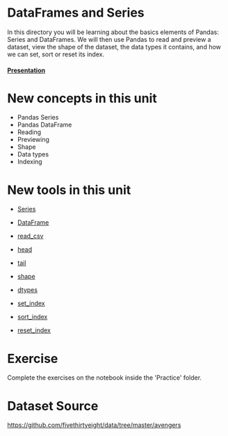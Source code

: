 # DataFrames and Series

In this directory you will be learning about the basics elements of Pandas: Series and DataFrames.
We will then use Pandas to read and preview a dataset, view the shape of the dataset, the data types it contains, and how we can set, sort or reset its index.

#### [Presentation](https://docs.google.com/presentation/d/1GSbYJUCj15IJs8tSzQGbZdYd3lj27dZcAfyWCEb0FXg/edit?usp=sharing)

# New concepts in this unit
- Pandas Series
- Pandas DataFrame
- Reading
- Previewing
- Shape
- Data types
- Indexing

# New tools in this unit

- [Series](https://pandas.pydata.org/pandas-docs/stable/generated/pandas.Series.html)

- [DataFrame](https://pandas.pydata.org/pandas-docs/stable/generated/pandas.DataFrame.html)

- [read_csv](https://pandas.pydata.org/pandas-docs/stable/generated/pandas.read_csv.html)

- [head](https://pandas.pydata.org/pandas-docs/stable/generated/pandas.DataFrame.head.html)

- [tail](https://pandas.pydata.org/pandas-docs/stable/generated/pandas.DataFrame.tail.html)

- [shape](https://pandas.pydata.org/pandas-docs/stable/generated/pandas.DataFrame.shape.html)

- [dtypes](https://pandas.pydata.org/pandas-docs/stable/generated/pandas.DataFrame.shape.html)

- [set_index](https://pandas.pydata.org/pandas-docs/stable/generated/pandas.DataFrame.set_index.html)

- [sort_index](https://pandas.pydata.org/pandas-docs/stable/generated/pandas.DataFrame.sort_index.html)

- [reset_index](https://pandas.pydata.org/pandas-docs/stable/generated/pandas.DataFrame.reset_index.html)


# Exercise

Complete the exercises on the notebook inside the 'Practice' folder.

# Dataset Source

https://github.com/fivethirtyeight/data/tree/master/avengers

